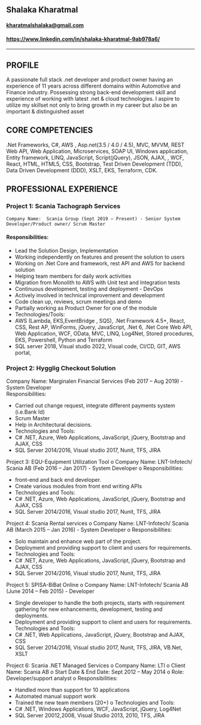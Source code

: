 ## Shalaka Kharatmal
#### <kharatmalshalaka@gmail.com>
#### <https://www.linkedin.com/in/shalaka-kharatmal-9ab978a6/>

-------------------     ----------------------------

## PROFILE
A passionate full stack .net developer and product owner having an experience of 11 years across different domains within Automotive and Finance industry. Possessing strong back-end development skill and experience of working with latest .net & cloud technologies. I aspire to utilize my skillset not only to bring growth in my career but also be an important & distinguished asset 

## CORE COMPETENCIES
.Net Frameworks, C#, AWS , Asp.net(3.5 / 4.0 / 4.5), MVC, MVVM, REST Web API, Web Application, Microservices, SOAP UI, Windows application, Entity framework, LINQ, JavaScript, Script(jQuery), JSON, AJAX, , WCF, React, HTML, HTML5, CSS, Bootstrap, Test Driven Development (TDD), Data Driven Development (DDD), XSLT, EKS, Terraform, CDK.

## PROFESSIONAL EXPERIENCE
 ### Project 1: Scania Tachograph Services
	Company Name:  Scania Group (Sept 2019 – Present) - Senior System Developer/Product owner/ Scrum Master
####	Responsibilities: 			
- Lead the Solution Design, Implementation
-	Working independently on features and present the solution to users
-	Working on .Net Core and framework, rest API and AWS for backend solution
-	Helping team members for daily work activities
-	Migration from Monolith to AWS with Unit test and Integration tests
-	Continuous development, testing and deployment - DevOps
-	Actively involved in technical improvement and development
-	Code clean up, reviews, scrum meetings and demo
-	Partially working as Product Owner for one of the module
-	Technologies/Tools: 
-	AWS (Lambda, EKS,EventBridge , SQS), .Net Framework 4.5+, React, CSS, Rest AP, WinForms, jQuery, JavaScript, .Net 6, .Net Core Web API, Web Application, WCF, OData, MVC, LINQ, Log4Net, Stored procedures, EKS, Powershell, Python and Terraform
-	SQL server 2018, Visual studio 2022, Visual code, CI/CD, GIT, AWS portal, 

### Project 2: Hygglig Checkout Solution
Company Name: Marginalen Financial Services (Feb 2017 – Aug 2019) - System Developer	
Responsibilities: 	
-	Carried out change request, integrate different payments system (i.e.Bank Id)
-	Scrum Master
-	Help in Architectural decisions.
-	Technologies and Tools: 
-	C# .NET, Azure, Web Applications, JavaScript, jQuery, Bootstrap and AJAX, CSS
-	SQL Server 2014/2016, Visual studio 2017, Nunit, TFS, JIRA

Project 3: EQU-Equipment Utilization Tool
o	Company Name: LNT-Infotech/ Scania AB (Feb 2016 – Jan 2017) - System Developer
o	Responsibilities: 	
-	front-end and back end developer.
-	Create various modules from front end writing APIs
-	Technologies and Tools: 
-	C# .NET, Azure, Web Applications, JavaScript, jQuery, Bootstrap and AJAX, CSS
-	 SQL Server 2014/2016, Visual studio 2017, Nunit, TFS, JIRA

Project 4: Scania Rental services
o	Company Name: LNT-Infotech/ Scania AB (March 2015 – Jan 2016) - System Developer
o	Responsibilities: 	
-	Solo maintain and enhance web part of the project.
-	 Deployment and providing support to client and users for requirements.
-	Technologies and Tools: 
-	C# .NET, Azure, Web Applications, JavaScript, jQuery, Bootstrap and AJAX, CSS
-	 SQL Server 2014/2016, Visual studio 2017, Nunit, TFS, JIRA
 
Project 5: SPISA-BiBat Online
o	Company Name: LNT-Infotech/ Scania AB (June 2014 – Feb 2015) - Developer 
-	Single developer to handle the both projects, starts with requirement gathering for new enhancements, development, testing and deployments.
-	Deployment and providing support to client and users for requirements.
  Technologies and Tools: 
-	C# .NET, Web Applications, JavaScript, jQuery, Bootstrap and AJAX, CSS
-	 SQL Server 2014/2016, Visual studio 2017, Nunit, TFS, JIRA, VB.Net, XSLT

Project 6: Scania .NET Managed Services
o	Company Name: 		LTI
o	Client Name:			Scania AB
o	Start Date & End Date: 	Sept 2012 – May 2014
o	Role: 				Developer/support analyst
o	Responsibilities: 	
-	Handled more than support for 10 applications
-	Automated manual support work
-	Trained the new team members (20+)
o	Technologies and Tools: 
-	C# .NET, Windows Applications, WCF, JavaScript, jQuery, Log4Net
-	SQL Server 20012,2008, Visual Studio 2013, 2010, TFS, JIRA
